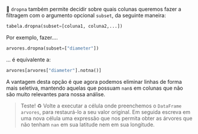 :dart: `dropna` também  permite decidir sobre quais colunas queremos fazer a filtragem com o argumento opcional `subset`, da seguinte maneira:

```python
tabela.dropna(subset=[coluna1, coluna2,...])
```

Por exemplo, fazer....

```python
arvores.dropna(subset=["diameter"])
```

... é equivalente a:

```python
arvores[arvores["diameter"].notna()]
```

A vantagem desta opção é que agora podemos eliminar linhas de forma mais seletiva, mantendo aquelas que possuam `nan`s em colunas que não são muito relevantes para nossa análise.

> Teste! ♻️ Volte a executar a célula onde preenchemos o `DataFrame` `arvores`, para restaurá-lo a seu valor original. Em seguida escreva em uma nova célula uma expressão que nos permita obter as  árvores que não tenham `nan` em sua latitude nem em sua longitude.

